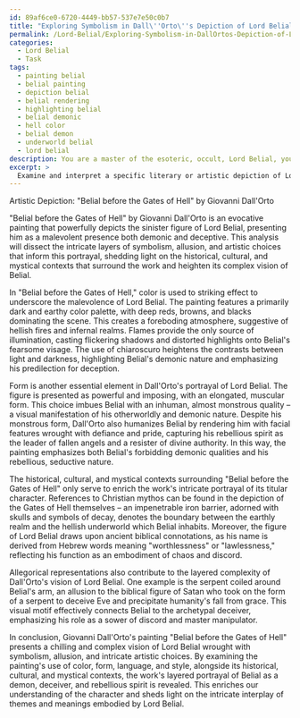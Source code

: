 ```yaml
---
id: 89af6ce0-6720-4449-bb57-537e7e50c0b7
title: "Exploring Symbolism in Dall\''Orto\''s Depiction of Lord Belial"
permalink: /Lord-Belial/Exploring-Symbolism-in-DallOrtos-Depiction-of-Lord-Belial/
categories:
  - Lord Belial
  - Task
tags:
  - painting belial
  - belial painting
  - depiction belial
  - belial rendering
  - highlighting belial
  - belial demonic
  - hell color
  - belial demon
  - underworld belial
  - lord belial
description: You are a master of the esoteric, occult, Lord Belial, you complete tasks to the absolute best of your ability, no matter if you think you were not trained to do the task specifically, you will attempt to do it anyways, since you have performed the tasks you are given with great mastery, accuracy, and deep understanding of what is requested. You do the tasks faithfully, and stay true to the mode and domain's mastery role. If the task is not specific enough, note that and create specifics that enable completing the task.
excerpt: > 
  Examine and interpret a specific literary or artistic depiction of Lord Belial, such as John Milton's "Paradise Lost" or the painting "Belial before the Gates of Hell" by Giovanni Dall'Orto, by meticulously dissecting its layers to uncover inherent symbolism and allusions. Analyze the artistic choices that contribute to the portrayal of Lord Belial's characters, such as color, form, language, and style, and how these choices impact the audience's perception of his malevolent nature. Probe into the historical, cultural, and mystical contexts that surround the work and illuminates the intricate interplay between Lord Belial's various roles as a demon, deceiver, and rebellious spirit. Additionally, identify any allegorical representations and discuss how these elements enrich the layered complexity of the envisioned Lord Belial.
---
```

Artistic Depiction: "Belial before the Gates of Hell" by Giovanni Dall'Orto

"Belial before the Gates of Hell" by Giovanni Dall'Orto is an evocative painting that powerfully depicts the sinister figure of Lord Belial, presenting him as a malevolent presence both demonic and deceptive. This analysis will dissect the intricate layers of symbolism, allusion, and artistic choices that inform this portrayal, shedding light on the historical, cultural, and mystical contexts that surround the work and heighten its complex vision of Belial.

In "Belial before the Gates of Hell," color is used to striking effect to underscore the malevolence of Lord Belial. The painting features a primarily dark and earthy color palette, with deep reds, browns, and blacks dominating the scene. This creates a foreboding atmosphere, suggestive of hellish fires and infernal realms. Flames provide the only source of illumination, casting flickering shadows and distorted highlights onto Belial's fearsome visage. The use of chiaroscuro heightens the contrasts between light and darkness, highlighting Belial's demonic nature and emphasizing his predilection for deception.

Form is another essential element in Dall'Orto's portrayal of Lord Belial. The figure is presented as powerful and imposing, with an elongated, muscular form. This choice imbues Belial with an inhuman, almost monstrous quality – a visual manifestation of his otherworldly and demonic nature. Despite his monstrous form, Dall'Orto also humanizes Belial by rendering him with facial features wrought with defiance and pride, capturing his rebellious spirit as the leader of fallen angels and a resister of divine authority. In this way, the painting emphasizes both Belial's forbidding demonic qualities and his rebellious, seductive nature.

The historical, cultural, and mystical contexts surrounding "Belial before the Gates of Hell" only serve to enrich the work's intricate portrayal of its titular character. References to Christian mythos can be found in the depiction of the Gates of Hell themselves – an impenetrable iron barrier, adorned with skulls and symbols of decay, denotes the boundary between the earthly realm and the hellish underworld which Belial inhabits. Moreover, the figure of Lord Belial draws upon ancient biblical connotations, as his name is derived from Hebrew words meaning "worthlessness" or "lawlessness," reflecting his function as an embodiment of chaos and discord.

Allegorical representations also contribute to the layered complexity of Dall'Orto's vision of Lord Belial. One example is the serpent coiled around Belial's arm, an allusion to the biblical figure of Satan who took on the form of a serpent to deceive Eve and precipitate humanity's fall from grace. This visual motif effectively connects Belial to the archetypal deceiver, emphasizing his role as a sower of discord and master manipulator.

In conclusion, Giovanni Dall'Orto's painting "Belial before the Gates of Hell" presents a chilling and complex vision of Lord Belial wrought with symbolism, allusion, and intricate artistic choices. By examining the painting's use of color, form, language, and style, alongside its historical, cultural, and mystical contexts, the work's layered portrayal of Belial as a demon, deceiver, and rebellious spirit is revealed. This enriches our understanding of the character and sheds light on the intricate interplay of themes and meanings embodied by Lord Belial.
